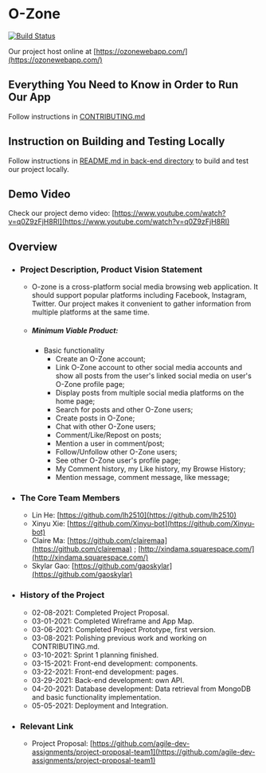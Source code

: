 # O-Zone

[![Build Status](https://www.travis-ci.com/agile-dev-assignments/project-setup-team-ikedacho-visionary.svg?branch=master)](https://www.travis-ci.com/agile-dev-assignments/project-setup-team-ikedacho-visionary)

Our project host online at [https://ozonewebapp.com/](https://ozonewebapp.com/)

## Everything You Need to Know in Order to Run Our App
Follow instructions in [CONTRIBUTING.md](CONTRIBUTING.md)

## Instruction on Building and Testing Locally

Follow instructions in [README.md in back-end directory](back-end/README.md) to build and test our project locally.

## Demo Video

Check our project demo video: [https://www.youtube.com/watch?v=q0Z9zFjH8RI](https://www.youtube.com/watch?v=q0Z9zFjH8RI)


## Overview
*   ### Project Description, Product Vision Statement
    *   O-zone is a cross-platform social media browsing web application. It should support popular platforms including Facebook, Instagram, Twitter. Our project makes it convenient to gather information from multiple platforms at the same time. 
    *   ##### Minimum Viable Product:
        *   Basic functionality
            *   Create an O-Zone account;
            *   Link O-Zone account to other social media accounts and show all posts from the user's linked social media on user's O-Zone profile page; 
            *   Display posts from multiple social media platforms on the home page; 
            *   Search for posts and other O-Zone users;
            *   Create posts in O-Zone;
            *   Chat with other O-Zone users;
            *   Comment/Like/Repost on posts;
            *   Mention a user in comment/post;
            *   Follow/Unfollow other O-Zone users;
            *   See other O-Zone user's profile page;
            *   My Comment history, my Like history, my Browse History;
            *   Mention message, comment message, like message;
            
    
*   ### The Core Team Members
    *   Lin He: [https://github.com/lh2510](https://github.com/lh2510)
    *   Xinyu Xie: [https://github.com/Xinyu-bot](https://github.com/Xinyu-bot)
    *   Claire Ma: [https://github.com/clairemaa](https://github.com/clairemaa) ; [http://xindama.squarespace.com/](http://xindama.squarespace.com/) 
    *   Skylar Gao: [https://github.com/gaoskylar](https://github.com/gaoskylar)
*   ### History of the Project
    *   02-08-2021: Completed Project Proposal. 
    *   03-01-2021: Completed Wireframe and App Map. 
    *   03-06-2021: Completed Project Prototype, first version. 
    *   03-08-2021: Polishing previous work and working on CONTRIBUTING.md. 
    *   03-10-2021: Sprint 1 planning finished. 
    *   03-15-2021: Front-end development: components. 
    *   03-22-2021: Front-end development: pages.  
    *   03-29-2021: Back-end development: own API. 
    *   04-20-2021: Database development: Data retrieval from MongoDB and basic functionality implementation. 
        <br> 
    *   05-05-2021: Deployment and Integration. 

*   ### Relevant Link
    *   Project Proposal: [https://github.com/agile-dev-assignments/project-proposal-team1](https://github.com/agile-dev-assignments/project-proposal-team1)